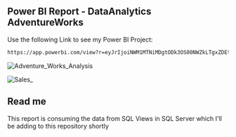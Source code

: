 ## Power BI Report - DataAnalytics AdventureWorks

Use the following Link to see my Power BI Project: 
```bash
https://app.powerbi.com/view?r=eyJrIjoiNWM1MTNiMDgtODk3OS00NWZkLTgxZDEtNDZjMGZjZTJlMTRkIiwidCI6IjdjMGMzNmY1LWFmODMtNGMyNC04ODQ0LTk5NjJlMDE2MzcxOSIsImMiOjEwfQ%3D%3D&pageName=ReportSection70ca0e24e15d70ab3812.

```

![Adventure_Works_Analysis](https://user-images.githubusercontent.com/63975528/207407556-2ba3e987-db6d-4ed7-94ca-b8c419352b2e.jpg)

![Sales_](https://user-images.githubusercontent.com/63975528/207457889-22c9ec33-16bf-4a6c-96ec-6c12a2594593.jpg)


## Read me

This report is consuming the data from SQL Views in SQL Server which I'll be adding to this repository shortly
